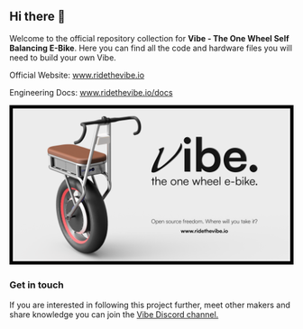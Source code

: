 ## Hi there 👋

Welcome to the official repository collection for **Vibe - The One Wheel Self Balancing E-Bike**. Here you can find all the code and hardware files you will need to build your own Vibe.

Official Website: www.ridethevibe.io

Engineering Docs: www.ridethevibe.io/docs


![poster](https://github.com/RideTheVibe/.github/blob/main/assets/vibe-horizontal-poster-blackBorder.png)


### Get in touch
If you are interested in following this project further, meet other makers and share knowledge you can join the [Vibe Discord channel.](https://discord.gg/SWuzUMuMyM)

